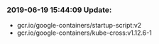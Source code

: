 ### 2019-06-19 15:44:09 Update:

- gcr.io/google-containers/startup-script:v2
- gcr.io/google-containers/kube-cross:v1.12.6-1

